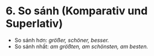 # 6. So sánh (Komparativ und Superlativ)

- So sánh hơn: _größer, schöner, besser._
- So sánh nhất: _am größten, am schönsten, am besten._